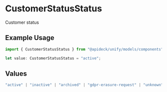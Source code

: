 # CustomerStatusStatus

Customer status

## Example Usage

```typescript
import { CustomerStatusStatus } from "@apideck/unify/models/components";

let value: CustomerStatusStatus = "active";
```

## Values

```typescript
"active" | "inactive" | "archived" | "gdpr-erasure-request" | "unknown"
```
